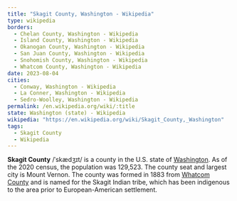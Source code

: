 ```yaml
---
title: "Skagit County, Washington - Wikipedia"
type: wikipedia
borders:
  - Chelan County, Washington - Wikipedia
  - Island County, Washington - Wikipedia
  - Okanogan County, Washington - Wikipedia
  - San Juan County, Washington - Wikipedia
  - Snohomish County, Washington - Wikipedia
  - Whatcom County, Washington - Wikipedia
date: 2023-08-04
cities:
  - Conway, Washington - Wikipedia
  - La Conner, Washington - Wikipedia
  - Sedro-Woolley, Washington - Wikipedia
permalink: /en.wikipedia.org/wiki/:title
state: Washington (state) - Wikipedia
wikipedia: "https://en.wikipedia.org/wiki/Skagit_County,_Washington"
tags:
  - Skagit County
  - Wikipedia
---
```

**Skagit County** /ˈskædʒɪt/ is a county in the U.S. state of [Washington](/en.wikipedia.org/wiki/Washington_(state)). As of the 2020 census, the population was 129,523. The county seat and largest city is Mount Vernon. The county was formed in 1883 from [Whatcom County](/en.wikipedia.org/wiki/Whatcom_County,_Washington) and is named for the Skagit Indian tribe, which has been indigenous to the area prior to European-American settlement.